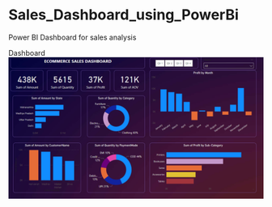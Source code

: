 # Sales_Dashboard_using_PowerBi

Power BI Dashboard for sales analysis

Dashboard
![Dashboard](https://github.com/roopali-1/Sales_Dahsboard_using_PowerBi/blob/main/Dashboard.png)

